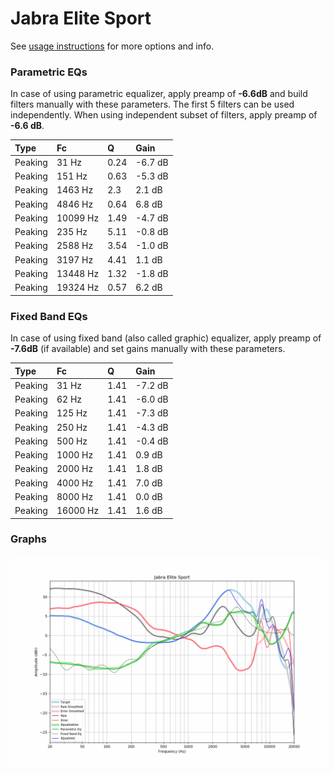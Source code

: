 # Jabra Elite Sport
See [usage instructions](https://github.com/jaakkopasanen/AutoEq#usage) for more options and info.

### Parametric EQs
In case of using parametric equalizer, apply preamp of **-6.6dB** and build filters manually
with these parameters. The first 5 filters can be used independently.
When using independent subset of filters, apply preamp of **-6.6 dB**.

| Type    | Fc       |    Q | Gain    |
|:--------|:---------|:-----|:--------|
| Peaking | 31 Hz    | 0.24 | -6.7 dB |
| Peaking | 151 Hz   | 0.63 | -5.3 dB |
| Peaking | 1463 Hz  | 2.3  | 2.1 dB  |
| Peaking | 4846 Hz  | 0.64 | 6.8 dB  |
| Peaking | 10099 Hz | 1.49 | -4.7 dB |
| Peaking | 235 Hz   | 5.11 | -0.8 dB |
| Peaking | 2588 Hz  | 3.54 | -1.0 dB |
| Peaking | 3197 Hz  | 4.41 | 1.1 dB  |
| Peaking | 13448 Hz | 1.32 | -1.8 dB |
| Peaking | 19324 Hz | 0.57 | 6.2 dB  |

### Fixed Band EQs
In case of using fixed band (also called graphic) equalizer, apply preamp of **-7.6dB**
(if available) and set gains manually with these parameters.

| Type    | Fc       |    Q | Gain    |
|:--------|:---------|:-----|:--------|
| Peaking | 31 Hz    | 1.41 | -7.2 dB |
| Peaking | 62 Hz    | 1.41 | -6.0 dB |
| Peaking | 125 Hz   | 1.41 | -7.3 dB |
| Peaking | 250 Hz   | 1.41 | -4.3 dB |
| Peaking | 500 Hz   | 1.41 | -0.4 dB |
| Peaking | 1000 Hz  | 1.41 | 0.9 dB  |
| Peaking | 2000 Hz  | 1.41 | 1.8 dB  |
| Peaking | 4000 Hz  | 1.41 | 7.0 dB  |
| Peaking | 8000 Hz  | 1.41 | 0.0 dB  |
| Peaking | 16000 Hz | 1.41 | 1.6 dB  |

### Graphs
![](./Jabra%20Elite%20Sport.png)